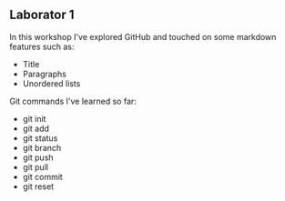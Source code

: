 ## Laborator 1

In this workshop I've explored GitHub and touched on some markdown features such as: 

- Title
- Paragraphs
- Unordered lists

Git commands I've learned so far:

- git init
- git add
- git status
- git branch
- git push 
- git pull
- git commit
- git reset
